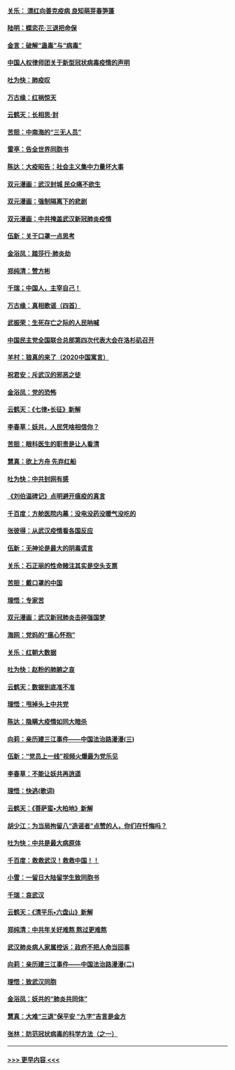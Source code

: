 #### [关乐： 漂红向善克疫病 良知萌芽春笋蓬](../pages/nsc993/n11865710.md?t=02131833) 
#### [陆明：蝶恋花‧三退把命保](../pages/nsc993/n11865673.md?t=02131833) 
#### [金言：破解“蛊毒”与“病毒”](../pages/nsc993/n11864103.md?t=02131833) 
#### [中国人权律师团关于新型冠状病毒疫情的声明](../pages/nsc993/n11864249.md?t=02131833) 
#### [吐为快：肺疫叹](../pages/nsc993/n11864027.md?t=02131833) 
#### [万古缘：红祸惊天](../pages/nsc993/n11864079.md?t=02131833) 
#### [云鹤天：长相思‧封](../pages/nsc993/n11864006.md?t=02131833) 
#### [苦胆：中南海的“三无人员”](../pages/nsc993/n11862997.md?t=02131833) 
#### [雷亭：告全世界同胞书](../pages/nsc993/n11862572.md?t=02131833) 
#### [陈达：大疫昭告：社会主义集中力量坏大事](../pages/nsc993/n11859419.md?t=02131833) 
#### [双元漫画：武汉封城 民众痛不欲生](../pages/nsc993/n11859287.md?t=02131833) 
#### [双元漫画：强制隔离下的悲剧](../pages/nsc993/n11859244.md?t=02131833) 
#### [双元漫画：中共掩盖武汉新冠肺炎疫情](../pages/nsc993/n11858249.md?t=02131833) 
#### [伍新：关于口罩一点思考](../pages/nsc993/n11859195.md?t=02131833) 
#### [金浴凤：踏莎行‧肺炎劫](../pages/nsc993/n11858227.md?t=02131833) 
#### [郑纯清：赞方彬](../pages/nsc993/n11856803.md?t=02131833) 
#### [千瑞；中国人，主宰自己！](../pages/nsc993/n11856793.md?t=02131833) 
#### [万古缘：真相歌谣（四首）](../pages/nsc993/n11856263.md?t=02131833) 
#### [武振荣：生死存亡之际的人民呐喊](../pages/nsc993/n11856256.md?t=02131833) 
#### [中国民主党全国联合总部第四次代表大会在洛杉矶召开](../pages/nsc993/n11856344.md?t=02131833) 
#### [羊村：狼真的来了（2020中国寓言）](../pages/nsc993/n11856229.md?t=02131833) 
#### [祝君安：斥武汉的邪恶之徒](../pages/nsc993/n11855861.md?t=02131833) 
#### [金浴凤：党的恐怖](../pages/nsc993/n11855849.md?t=02131833) 
#### [云鹤天：《七律▪长征》新解](../pages/nsc993/n11855479.md?t=02131833) 
#### [李春草：妖共，人民凭啥相信你？](../pages/nsc993/n11855196.md?t=02131833) 
#### [苦胆：眼科医生的职责是让人看清](../pages/nsc993/n11853840.md?t=02131833) 
#### [慧真：欲上方舟 先弃红船](../pages/nsc993/n11853483.md?t=02131833) 
#### [吐为快：中共封网有感](../pages/nsc993/n11852575.md?t=02131833) 
#### [《刘伯温碑记》点明避开瘟疫的真言](../pages/nsc993/n11852128.md?t=02131833) 
#### [千百度：方舱医院内幕：没电没药没暖气没吃的](../pages/nsc993/n11850211.md?t=02131833) 
#### [张彼得：从武汉疫情看各国反应](../pages/nsc993/n11850102.md?t=02131833) 
#### [伍新：无神论是最大的阴毒谎言](../pages/nsc993/n11846129.md?t=02131833) 
#### [关乐：石正丽的性命赌注其实是空头支票](../pages/nsc993/n11846109.md?t=02131833) 
#### [苦胆：戴口罩的中国](../pages/nsc993/n11845576.md?t=02131833) 
#### [理悟：专家苦](../pages/nsc993/n11845564.md?t=02131833) 
#### [双元漫画：武汉新冠肺炎击碎强国梦](../pages/nsc993/n11843320.md?t=02131833) 
#### [海网：党妈的“瘟心怀抱”](../pages/nsc993/n11840740.md?t=02131833) 
#### [关乐：红朝大数据](../pages/nsc993/n11840675.md?t=02131833) 
#### [吐为快：赵粉的肺腑之哀](../pages/nsc993/n11840618.md?t=02131833) 
#### [云鹤天：数据到底准不准](../pages/nsc993/n11840325.md?t=02131833) 
#### [理悟：甩掉头上中共党](../pages/nsc993/n11838826.md?t=02131833) 
#### [陈达：隐瞒大疫情如同大暗杀](../pages/nsc993/n11838771.md?t=02131833) 
#### [向莉：亲历建三江事件——中国法治路漫漫(三)](../pages/nsc993/n11831825.md?t=02131833) 
#### [伍新：“党员上一线”视频火爆最为党乐见](../pages/nsc993/n11838200.md?t=02131833) 
#### [李春草：不能让妖共再逍遥](../pages/nsc993/n11838102.md?t=02131833) 
#### [理悟：快逃(歌词)](../pages/nsc993/n11838083.md?t=02131833) 
#### [云鹤天：《菩萨蛮▪大柏地》新解](../pages/nsc993/n11838059.md?t=02131833) 
#### [胡少江：为当局拘留八“造谣者”点赞的人，你们在忏悔吗？](../pages/nsc993/n11836801.md?t=02131833) 
#### [吐为快：中共是最大病原体](../pages/nsc993/n11836748.md?t=02131833) 
#### [千百度：救救武汉！救救中国！！](../pages/nsc993/n11836145.md?t=02131833) 
#### [小雪：一留日大陆留学生致同胞书](../pages/nsc993/n11834624.md?t=02131833) 
#### [千瑞：哀武汉](../pages/nsc993/n11833647.md?t=02131833) 
#### [云鹤天：《清平乐▪六盘山》新解](../pages/nsc993/n11833611.md?t=02131833) 
#### [郑纯清：中共年关好难熬 熬过更难熬](../pages/nsc993/n11833489.md?t=02131833) 
#### [武汉肺炎病人家属控诉：政府不把人命当回事](../pages/nsc993/n11833205.md?t=02131833) 
#### [向莉：亲历建三江事件——中国法治路漫漫(二)](../pages/nsc993/n11829102.md?t=02131833) 
#### [理悟：致武汉同胞](../pages/nsc993/n11831522.md?t=02131833) 
#### [金浴凤：妖共的“肺炎共同体”](../pages/nsc993/n11829448.md?t=02131833) 
#### [慧真：大难“三退”保平安 “九字”吉言是金方](../pages/nsc993/n11829501.md?t=02131833) 
#### [张林：防范冠状病毒的科学方法（之一）](../pages/nsc993/n11828618.md?t=02131833) 

----
#### [ >>> 更早内容 <<< ](../indexes/nsc993-earlier.md)
